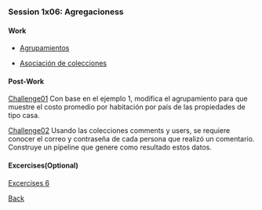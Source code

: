 ### Session 1x06: Agregacioness

#### Work

+ [Agrupamientos](1x06_Agrupamientos.json)

+ [Asociación de colecciones](1x07_AsociacionColecciones.json)

#### Post-Work
[Challenge01](Challenge01.json) Con base en el ejemplo 1, modifica el agrupamiento para que muestre el costo promedio por habitación por país de las propiedades de tipo casa.

[Challenge02](Challenge02.json) Usando las colecciones comments y users, se requiere conocer el correo y contraseña de cada persona que realizó un comentario. Construye un pipeline que genere como resultado estos datos.


#### Excercises(Optional)
[Excercises 6](Excercises/README.md)


[Back](../README.md)
